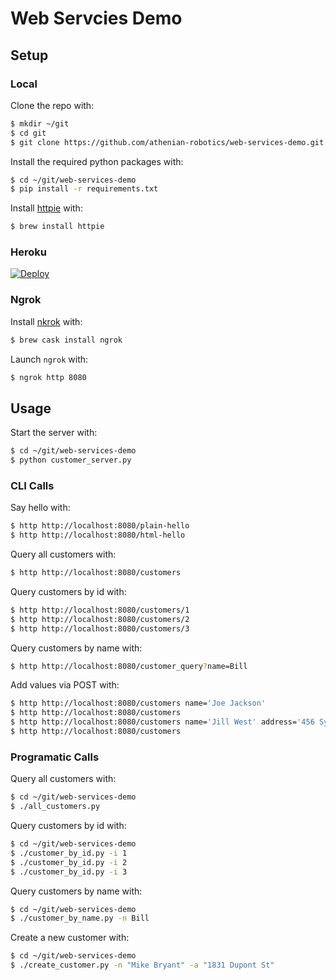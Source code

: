 # Web Servcies Demo

## Setup

### Local 

Clone the repo with:
```bash
$ mkdir ~/git
$ cd git
$ git clone https://github.com/athenian-robotics/web-services-demo.git
```

Install the required python packages with:
```bash
$ cd ~/git/web-services-demo
$ pip install -r requirements.txt
```

Install [httpie](https://httpie.org) with:
```bash
$ brew install httpie
```

### Heroku 

[![Deploy](https://www.herokucdn.com/deploy/button.svg)](https://heroku.com/deploy)


### Ngrok 

Install [nkrok](https://ngrok.com) with:
```bash
$ brew cask install ngrok
```

Launch `ngrok` with:
```bash
$ ngrok http 8080
```

## Usage

Start the server with:
```bash
$ cd ~/git/web-services-demo
$ python customer_server.py
```
 
### CLI Calls

Say hello with:
```bash
$ http http://localhost:8080/plain-hello
$ http http://localhost:8080/html-hello
```

Query all customers with:
```bash
$ http http://localhost:8080/customers
```

Query customers by id with:
```bash
$ http http://localhost:8080/customers/1
$ http http://localhost:8080/customers/2
$ http http://localhost:8080/customers/3
```

Query customers by name with:
```bash
$ http http://localhost:8080/customer_query?name=Bill
```

Add values via POST with:
```bash
$ http http://localhost:8080/customers name='Joe Jackson' 
$ http http://localhost:8080/customers
$ http http://localhost:8080/customers name='Jill West' address='456 Sycamore Lane'
$ http http://localhost:8080/customers
```

### Programatic Calls

Query all customers with:
```bash
$ cd ~/git/web-services-demo
$ ./all_customers.py
```

Query customers by id with:
```bash
$ cd ~/git/web-services-demo
$ ./customer_by_id.py -i 1
$ ./customer_by_id.py -i 2
$ ./customer_by_id.py -i 3
```

Query customers by name with:
```bash
$ cd ~/git/web-services-demo
$ ./customer_by_name.py -n Bill
```

Create a new customer with:
```bash
$ cd ~/git/web-services-demo
$ ./create_customer.py -n "Mike Bryant" -a "1831 Dupont St"
```

